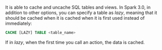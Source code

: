 It is able to cache and uncache SQL tables and views. In Spark 3.0, in addition to other options, you can specify a table as _lazy_, meaning that it should be cached when it is cached when it is first used instead of immediately:

```sql
CACHE [LAZY] TABLE <table_name>
```

If in _lazy_, when the first time you call an action, the data is cached.
